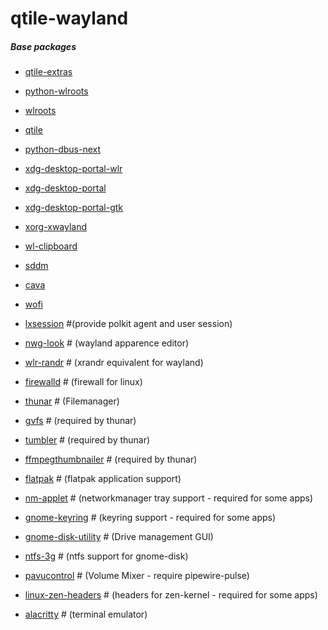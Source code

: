 # qtile-wayland

##### Base packages ####


  - [qtile-extras]()
  - [python-wlroots]()
  - [wlroots]()
  - [qtile]()
- [python-dbus-next]()
- [xdg-desktop-portal-wlr]()
- [xdg-desktop-portal]()
- [xdg-desktop-portal-gtk]()
- [xorg-xwayland]()
- [wl-clipboard]()
- [sddm]()
- [cava]()
- [wofi]()



- [lxsession]() #(provide polkit agent and user session)
- [nwg-look]()  # (wayland apparence editor)
- [wlr-randr]() # (xrandr equivalent for wayland)
- [firewalld]() # (firewall for linux)
- [thunar]() # (Filemanager)
- [gvfs]() # (required by thunar)
- [tumbler]() # (required by thunar)
- [ffmpegthumbnailer]() # (required by thunar)
- [flatpak]() # (flatpak application support)
- [nm-applet]() # (networkmanager tray support - required for some apps)
- [gnome-keyring]() # (keyring support - required for some apps)
- [gnome-disk-utility]() # (Drive management GUI)
- [ntfs-3g]() # (ntfs support for gnome-disk)
- [pavucontrol]() # (Volume Mixer - require pipewire-pulse)
- [linux-zen-headers]() # (headers for zen-kernel - required for some apps)
- [alacritty]() # (terminal emulator)
